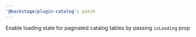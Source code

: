 ```yaml
---
'@backstage/plugin-catalog': patch
---
```


Enable loading state for paginated catalog tables by passing `isLoading` prop
